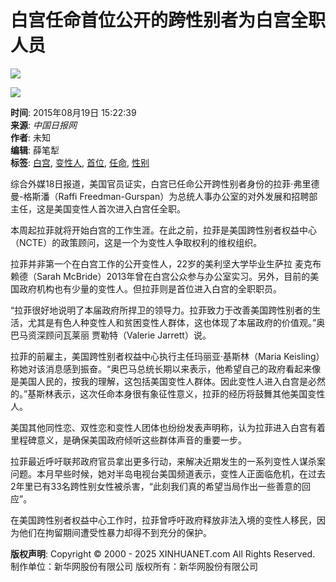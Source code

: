 # 白宫任命首位公开的跨性别者为白宫全职人员

![](http://www.xinhuanet.com/imgs2015/xhwxlogo300.jpg)

![](http://www.xinhuanet.com/world/2015-08/19/ewm_1281451871n.jpg)

**时间**: 2015年08月19日 15:22:39  
**来源**: _中国日报网_  
**作者**: 未知  
**编辑**: 薛笔犁  
**标签**: [白宫](javascript:), [变性人](javascript:), [首位](javascript:), [任命](javascript:), [性别](javascript:)

综合外媒18日报道，美国官员证实，白宫已任命公开跨性别者身份的拉菲·弗里德曼-格斯潘（Raffi Freedman-Gurspan）为总统人事办公室的对外发展和招聘部主任，这是美国变性人首次进入白宫任全职。

本周起拉菲就将开始白宫的工作生涯。在此之前，拉菲是美国跨性别者权益中心（NCTE）的政策顾问，这是一个为变性人争取权利的维权组织。

拉菲并非第一个在白宫工作的公开变性人，22岁的美利坚大学毕业生萨拉 麦克布赖德（Sarah McBride）2013年曾在白宫公众参与办公室实习。另外，目前的美国政府机构也有少量的变性人。但拉菲则是首位进入白宫的全职职员。

“拉菲很好地说明了本届政府所捍卫的领导力。拉菲致力于改善美国跨性别者的生活，尤其是有色人种变性人和贫困变性人群体，这也体现了本届政府的价值观。”奥巴马资深顾问瓦莱丽 贾勒特（Valerie Jarrett）说。

拉菲的前雇主，美国跨性别者权益中心执行主任玛丽亚·基斯林（Maria Keisling）称她对该消息感到振奋。“奥巴马总统长期以来表示，他希望自己的政府看起来像是美国人民的，按我的理解，这包括美国变性人群体。因此变性人进入白宫是必然的。”基斯林表示，这次任命本身很有象征性意义，拉菲的经历将鼓舞其他美国变性人。

美国其他同性恋、双性恋和变性人团体也纷纷发表声明称，认为拉菲进入白宫有着里程碑意义，是确保美国政府倾听这些群体声音的重要一步。

拉菲最近呼吁联邦政府官员拿出更多行动，来解决近期发生的一系列变性人谋杀案问题。本月早些时候，她对半岛电视台美国频道表示，变性人正面临危机，在过去2年里已有33名跨性别女性被杀害，“此刻我们真的希望当局作出一些善意的回应”。

在美国跨性别者权益中心工作时，拉菲曾呼吁政府释放非法入境的变性人移民，因为他们在拘留期间遭受性暴力却得不到充分的保护。

**版权声明**: Copyright © 2000 - 2025 XINHUANET.com All Rights Reserved.  
制作单位：新华网股份有限公司 版权所有：新华网股份有限公司